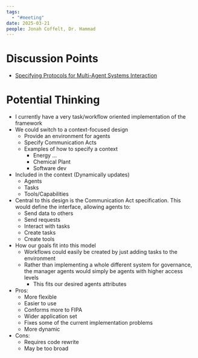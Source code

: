```yaml
---
tags:
  - "#meeting"
date: 2025-03-21
people: Jonah Coffelt, Dr. Hammad
---
```

# Discussion Points
- [Specifying Protocols for Multi-Agent Systems Interaction](Specifying%20Protocols%20for%20Multi-Agent%20Systems%20Interaction.md)

# Potential Thinking
- I currently have a very task/workflow oriented implementation of the framework
- We could switch to a context-focused design
	- Provide an environment for agents
	- Specify Communication Acts
	- Examples of how to specify a context
		- Energy ...
		- Chemical Plant
		- Software dev
- Included in the context (Dynamically updates)
	- Agents
	- Tasks
	- Tools/Capabilities
- Central to this design is the Communication Act specification. This would define the interface, allowing agents to:
	- Send data to others
	- Send requests
	- Interact with tasks
	- Create tasks
	- Create tools
- How our goals fit into this model
	- Workflows could easily be created by just adding tasks to the environment
	- Rather than implementing a whole different system for governance, the manager agents would simply be agents with higher access levels
		- This fits our desired agents attributes
- Pros:
	- More flexible
	- Easier to use
	- Conforms more to FIPA
	- Wider application set
	- Fixes some of the current implementation problems
	- More dynamic
- Cons:
	- Requires code rewrite
	- May be too broad